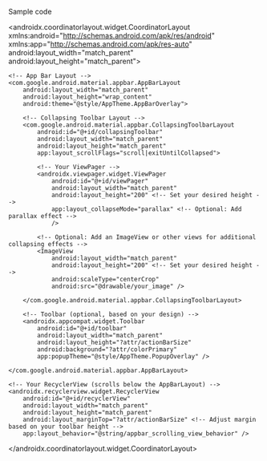 

Sample code

<?xml version="1.0" encoding="utf-8"?>
<androidx.coordinatorlayout.widget.CoordinatorLayout
    xmlns:android="http://schemas.android.com/apk/res/android"
    xmlns:app="http://schemas.android.com/apk/res-auto"
    android:layout_width="match_parent"
    android:layout_height="match_parent">

    <!-- App Bar Layout -->
    <com.google.android.material.appbar.AppBarLayout
        android:layout_width="match_parent"
        android:layout_height="wrap_content"
        android:theme="@style/AppTheme.AppBarOverlay">

        <!-- Collapsing Toolbar Layout -->
        <com.google.android.material.appbar.CollapsingToolbarLayout
            android:id="@+id/collapsingToolbar"
            android:layout_width="match_parent"
            android:layout_height="match_parent"
            app:layout_scrollFlags="scroll|exitUntilCollapsed">

            <!-- Your ViewPager -->
            <androidx.viewpager.widget.ViewPager
                android:id="@+id/viewPager"
                android:layout_width="match_parent"
                android:layout_height="200" <!-- Set your desired height -->
                app:layout_collapseMode="parallax" <!-- Optional: Add parallax effect -->
                />

            <!-- Optional: Add an ImageView or other views for additional collapsing effects -->
            <ImageView
                android:layout_width="match_parent"
                android:layout_height="200" <!-- Set your desired height -->
                android:scaleType="centerCrop"
                android:src="@drawable/your_image" />

        </com.google.android.material.appbar.CollapsingToolbarLayout>

        <!-- Toolbar (optional, based on your design) -->
        <androidx.appcompat.widget.Toolbar
            android:id="@+id/toolbar"
            android:layout_width="match_parent"
            android:layout_height="?attr/actionBarSize"
            android:background="?attr/colorPrimary"
            app:popupTheme="@style/AppTheme.PopupOverlay" />

    </com.google.android.material.appbar.AppBarLayout>

    <!-- Your RecyclerView (scrolls below the AppBarLayout) -->
    <androidx.recyclerview.widget.RecyclerView
        android:id="@+id/recyclerView"
        android:layout_width="match_parent"
        android:layout_height="match_parent"
        android:layout_marginTop="?attr/actionBarSize" <!-- Adjust margin based on your toolbar height -->
        app:layout_behavior="@string/appbar_scrolling_view_behavior" />

</androidx.coordinatorlayout.widget.CoordinatorLayout>
